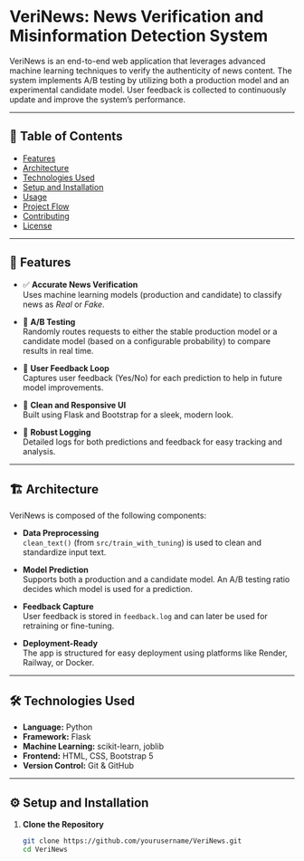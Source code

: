 # VeriNews: News Verification and Misinformation Detection System

VeriNews is an end-to-end web application that leverages advanced machine learning techniques to verify the authenticity of news content. The system implements A/B testing by utilizing both a production model and an experimental candidate model. User feedback is collected to continuously update and improve the system’s performance.

---

## 📌 Table of Contents

- [Features](#features)
- [Architecture](#architecture)
- [Technologies Used](#technologies-used)
- [Setup and Installation](#setup-and-installation)
- [Usage](#usage)
- [Project Flow](#project-flow)
- [Contributing](#contributing)
- [License](#license)

---

## 🚀 Features

- ✅ **Accurate News Verification**  
  Uses machine learning models (production and candidate) to classify news as _Real_ or _Fake_.

- 🧪 **A/B Testing**  
  Randomly routes requests to either the stable production model or a candidate model (based on a configurable probability) to compare results in real time.

- 💬 **User Feedback Loop**  
  Captures user feedback (Yes/No) for each prediction to help in future model improvements.

- 🎨 **Clean and Responsive UI**  
  Built using Flask and Bootstrap for a sleek, modern look.

- 📜 **Robust Logging**  
  Detailed logs for both predictions and feedback for easy tracking and analysis.

---

## 🏗️ Architecture

VeriNews is composed of the following components:

- **Data Preprocessing**  
  `clean_text()` (from `src/train_with_tuning`) is used to clean and standardize input text.

- **Model Prediction**  
  Supports both a production and a candidate model. An A/B testing ratio decides which model is used for a prediction.

- **Feedback Capture**  
  User feedback is stored in `feedback.log` and can later be used for retraining or fine-tuning.

- **Deployment-Ready**  
  The app is structured for easy deployment using platforms like Render, Railway, or Docker.

---

## 🛠️ Technologies Used

- **Language:** Python
- **Framework:** Flask
- **Machine Learning:** scikit-learn, joblib
- **Frontend:** HTML, CSS, Bootstrap 5
- **Version Control:** Git & GitHub

---

## ⚙️ Setup and Installation

1. **Clone the Repository**
   ```bash
   git clone https://github.com/yourusername/VeriNews.git
   cd VeriNews
   ```
